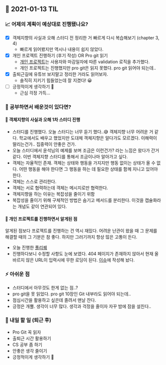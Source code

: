## 📆 2021-01-13 TIL

### 📈 어제의 계획이 예상대로 진행됐나요?
- [x] 객체지향의 사실과 오해 스터디 전 정리한 거 빠르게 다시 복습해보기 (chapter 3, 4)
  - 빠르게 읽어봤지만 역시나 내용이 쉽지 않았다.
- [x] 개인 프로젝트 진행하기 (후기 작성) OR Pro git 읽기
  - [개인 프로젝트](https://github.com/CodeSoom/project-react-2-saseungmin/pull/144)는 사용자와 마감일자에 따른 validation 로직을 추가했다.
  - 개인 프로젝트는 진행했지만 pro git은 읽지 못했다. pro git 읽어야 되는데..
- [x] 출퇴근길에 유튜브 보지말고 정리한 거라도 읽어보자.
  - 솔직히 지키기 힘들었는데 잘 지켰다! 😀
- [ ] 긍정적이게 생각하기 😤
  - 근심 걱정 가득...


### 🤔 공부하면서 배운것이 있다면?

#### 🎈 객체지향의 사실과 오해 1차 스터디 진행
- 스터디를 진행했다. 오늘 스터디는 너무 듣기 했다..😅 객체지향 너무 어려운 거 같다. 학교에서도 배우고 했었지만 도대체 객체지향은 알다가도 모르겠다. 이해력이 딸리는건가.. 집중력이 안좋은 건가.
- 오늘 스터디에서 윤석님의 예제를 보며 조금은 이런건가? 라는 느낌은 왔다가 간거 같다. 이번 객체지향 스터디를 통해서 조금이나마 알아가고 싶다.
- 객체는 자율적인 존재. 객체는 상태와 행동을 가지지만 행동 없이는 상태가 올 수 없다. 어떤 행동을 해야 한다면 그 행동을 하는 데 필요한 상태를 함께 지니고 있어야 한다.
- 객체는 스스로 관리한다.
- 객체는 서로 협력하는데 객체는 메시지로만 협력한다.
- 객체지향을 하는 이유는 복잡성을 줄이기 위함
- 복잡성을 줄이기 위해 구체적인 방법은 숨기고 메서드를 분리한다. 이것을 캡슐화라는 개념도 같이 연관되어 있다.

#### 🎈 개인 프로젝트를 진행하면서 알게된 점
알게된 점보다 프로젝트를 진행하는 건 역시 재밌다. 어려운 난관이 왔을 때 그 문제를 해결할 때의 그 기분은 참 좋다. 하지만 그러기까지 항상 많은 고통이 든다.

- 오늘 진행한 [풀리퀘](https://github.com/CodeSoom/project-react-2-saseungmin/pull/144)
- 진행하다보니 수정할 사항도 눈에 보였다. 404 페이지가 존재하지 않아서 현재 올바르지 않은 URL이 입력시에 무한 로딩이 된다. [이슈](https://github.com/CodeSoom/project-react-2-saseungmin/issues/145)에 작성해 놨다.

### ⚡ 아쉬운 점
- 스터디에서 아무것도 한게 없는 점..?
- pro git을 못 읽었다. pro git 10장인 Git 내부라도 읽어야 되는데..
- 점심시간을 활용하고 싶은데 졸려서 맨날 잔다.
- 긍정은 개뿔. 생각이 너무 많다. 생각과 걱정을 줄이자 자꾸 밤에 잠을 설친다..


### 🚀 내일 할 일 (퇴근 후)
- Pro Git 꼭 읽자
- 출퇴근 시간 활용하기
- CS 공부 좀 하기
- 안좋은 생각 줄이기
- 긍정적이게 생각하기 😤